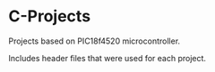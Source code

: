 C-Projects
==========
Projects based on PIC18f4520 microcontroller.

Includes header files that were used for each project.
